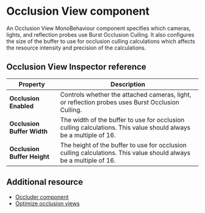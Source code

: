# Occlusion View component

An Occlusion View MonoBehaviour component specifies which cameras, lights, and reflection probes use Burst Occlusion Culling. It also configures the size of the buffer to use for occlusion culling calculations which affects the resource intensity and precision of the calculations.

## Occlusion View Inspector reference

| **Property**                | **Description**                                              |
| --------------------------- | ------------------------------------------------------------ |
| **Occlusion Enabled**       | Controls whether the attached cameras, light, or reflection probes uses Burst Occlusion Culling. |
| **Occlusion Buffer Width**  | The width of the buffer to use for occlusion culling calculations. This value should always be a multiple of 16. |
| **Occlusion Buffer Height** | The height of the buffer to use for occlusion culling calculations. This value should always be a multiple of 16. |

## Additional resource

* [Occluder component](burst-occlusion-culling-components-occluder.md)
* [Optimize occlusion views](burst-occlusion-culling-optimize.md#optimize-occlusion-views)